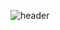 ![header](https://capsule-render.vercel.app/api?type=Venom&text=HJ%20Github&fontSize=50&color=auto)

